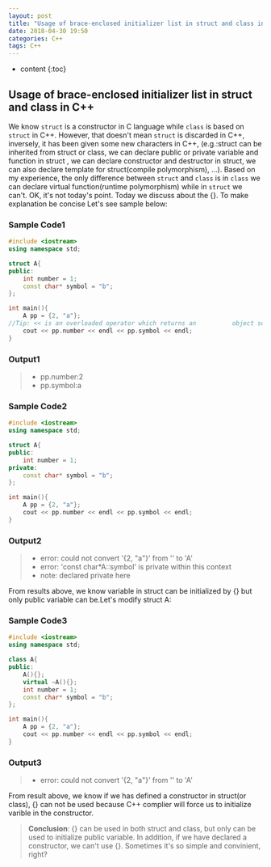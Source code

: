 ```yaml
---
layout: post
title: "Usage of brace-enclosed initializer list in struct and class in C++"
date: 2018-04-30 19:50
categories: C++
tags: C++
---
```


* content
{:toc}

## Usage of brace-enclosed initializer list in struct and class in C++

We know `struct` is a constructor in C language while `class` is based on `struct` in C++. However, that doesn't mean `struct` is discarded in C++, inversely, it has been given some new characters in C++, (e.g.:struct can be inherited from struct or class, we can declare public or private variable and function in struct , we can declare constructor and destructor in struct, we can also declare template for struct(compile polymorphism), ...). Based on my experience, the only difference between `struct` and `class` is in `class` we can declare virtual function(runtime polymorphism) while in `struct` we can't. OK, it's not today's point. Today we discuss about the {}. To make explanation be concise Let's see sample below:




### Sample Code1
```c++
#include <iostream>
using namespace std;

struct A{
public:
    int number = 1;
    const char* symbol = "b"; 
};

int main(){
    A pp = {2, "a"};
//Tip: << is an overloaded operator which returns an          object so that we can use <<A<<B<< ... <<C<<D sequencely.
    cout << pp.number << endl << pp.symbol << endl;
}
```
### Output1


>* pp.number:2
>* pp.symbol:a

### Sample Code2
```c++
#include <iostream>
using namespace std;

struct A{
public:
    int number = 1;
private:
    const char* symbol = "b"; 
};

int main(){
    A pp = {2, "a"};
    cout << pp.number << endl << pp.symbol << endl;
}
```
### Output2


>* error: could not convert '{2, "a"}' from '<brace-enclosed initializer list>' to 'A'
>* error: 'const char*A::symbol' is private within this context
>* note: declared private here

From results above, we know variable in struct can be initialized by {} but only public variable can be.Let's modify struct A:

### Sample Code3
```c++
#include <iostream>
using namespace std;

class A{
public:
    A(){};
    virtual ~A(){};
    int number = 1;
    const char* symbol = "b"; 
};

int main(){
    A pp = {2, "a"};
    cout << pp.number << endl << pp.symbol << endl;
}
```
### Output3

>* error: could not convert '{2, "a"}' from '<brace-enclosed initializer list>' to 'A'

From result above, we know if we has defined a constructor in struct(or class), {} can not be used because C++ complier will force us to initialize varible in the constructor.

> **Conclusion**: {} can be used in both struct and class, but only can be used to initialize public variable. In addition, if we have declared a constructor, we can't use {}. Sometimes it's so simple and convinient, right?




